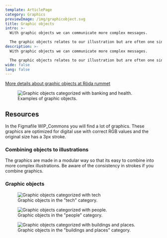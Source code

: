 ```yaml
---
template: ArticlePage
category: Graphics
previewImage: /img/graphicobject.svg
title: Graphic objects
intro: >-
  With graphic objects we can communicate more complex messages.

  The graphic objects relates to our illustration but are often one single object. We can explain events, products, situations and environments.
description: >-
  With graphic objects we can communicate more complex messages.

  The graphic objects relates to our illustration but are often one single object. We can explain events, products, situations and environments.
wide: false
lang: false
---
```

[More details about graphic objects at Röda rummet](https://cloud.brandmaster.com/brandcenter/se/lansforsakringar/component/default/5122)

<figure class="Image Image__border "><img src="/img/graphic_objects.png" srcset="/img/graphic_objects.png 2x" alt="Graphic objects categorized with banking and health."><figcaption><div class="Image__caption">Examples of graphic objects.</div></figcaption></figure>

## Resources

In the Figmafile WIP_Commons you will find a lot of graphics. These graphics are optimized for digital use with correct RGB values and the original size has a 3px stroke.

### Combining objects to illustrations

The graphics are made in a modular way so that its easy to combine into more complex illustrations. Be aware of the consistency in strokes if you combine graphics.

### Graphic objects

<figure class="Image Image__border "><img src="/img/graphic_objects_tech.png" srcset="/img/graphic_objects_tech.png 2x" alt="Graphic objects categorized with tech"><figcaption><div class="Image__caption">Graphic objects in the "tech" category.</div></figcaption></figure>

<figure class="Image Image__border "><img src="/img/graphic_objects_people.png" srcset="/img/graphic_objects_people.png 2x" alt="Graphic objects categorized with people."><figcaption><div class="Image__caption">Graphic objects in the "people" category.</div></figcaption></figure>

<figure class="Image Image__border "><img src="/img/graphic_objects_buildingandplaces.png" srcset="/img/graphic_objects_buildingandplaces.png 2x" alt="Graphic objects categorized with buildings and places."><figcaption><div class="Image__caption">Graphic objects in the "buildings and places" category.</div></figcaption></figure>